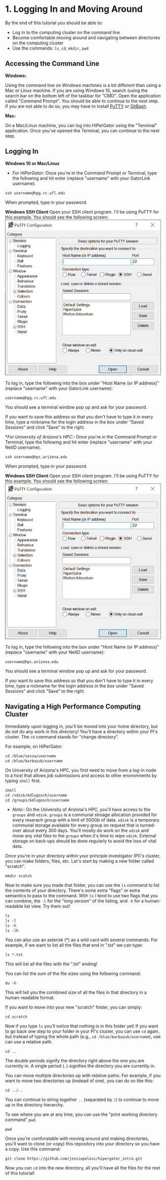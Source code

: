 # 1. Logging In and Moving Around 

By the end of this tutorial you should be able to: 

* Log in to the computing cluster on the command line
* Become comfortable moving around and navigating between directories on the computing cluster
* Use the commands: `ls`, `cd`, `mkdir`, `pwd`

## Accessing the Command Line
<b>Windows:</b>

Using the command line on Windows machines is a bit different than using a Mac or Linux machine. If you are using Windows 10, search (using the search bar on the bottom left of the taskbar for "CMD". Open the application called "Command Prompt". You should be able to continue to the next step. If you are not able to do so, you may have to install [PuTTY](https://putty.org/) or [GitBash](https://gitforwindows.org/).  

<b>Mac:</b>

On a Mac/Linux machine, you can log into HiPerGator using the "Terminal" application. Once you've opened the Terminal, you can continue to the next step. 

## Logging In
<b> Windows 10 or Mac/Linux </b>

* <i>For HiPerGator</i>: Once you're in the Command Prompt or Terminal, type the following and hit enter (replace "username" with your GatorLink username). 

```
ssh username@hpg.rc.ufl.edu
```

When prompted, type in your password. 

<b> Windows SSH Client </b>
Open your SSH client program. I'll be using PuTTY for this example. You should see the following screen:
![alt text](https://github.com/jessiepelosi/hipergator_intro/blob/main/putty.png "PuTTY example")

To log in, type the following into the box under "Host Name (or IP address)" (replace "username" with your GatorLink username):

```
username@hpg.rc.ufl.edu
```

You should see a terminal window pop up and ask for your password.

If you want to save this address so that you don't have to type it in every time, type a nickname for the login address in the box under "Saved Sessions" and click "Save" to the right.

*<i>For University of Arizona's HPC:</i>:  Once you're in the Command Prompt or Terminal, type the following and hit enter (replace "username" with your NetID username). 

```
ssh username@hpc.arizona.edu
```

When prompted, type in your password. 

<b> Windows SSH Client </b>
Open your SSH client program. I'll be using PuTTY for this example. You should see the following screen:
![alt text](https://github.com/jessiepelosi/hipergator_intro/blob/main/putty.png "PuTTY example")

To log in, type the following into the box under "Host Name (or IP address)" (replace "username" with your NetID username):

```
username@hpc.arizona.edu
```

You should see a terminal window pop up and ask for your password.

If you want to save this address so that you don't have to type it in every time, type a nickname for the login address in the box under "Saved Sessions" and click "Save" to the right.


## Navigating a High Performance Computing Cluster
Immediately upon logging in, you'll be moved into your home directory, but do not do any work in this directory! You'll have a directory within your PI's cluster. The `cd` command stands for "change directory". 


For example, on HiPerGator: 
```
cd /blue/sessa/username
cd /blue/barbazuk/username
```

On University of Arizona's HPC, you first need to move from a log-in node to a host that allows job submissions and access to other environments by typing `shell` first. 
```
shell
cd /xdisk/kdlugosch/username
cd /groups/kdlugosch/username
```
* <i>Note:</i>: On the University of Arizona's HPC, you'll have access to the `groups` and `xdisk`. `groups` is a communal stroage allocation provided for every reserach group with a limit of 500Gb of data. `xdisk` is a temporary communal storage available for every group on request that is turned-over about every 300 days. You'll mostly do work on the `xdisk` and move any vital files to the `groups` when it's time to wipe `xdisk`. External storage on back-ups should be done regularly to avoid the loss of vital data. 

Once you're in your directory within your principle investigator (PI)'s cluster, you can make folders, files, etc. Let's start by making a new folder called "scratch".
``` 
mkdir scatch
```
Now to make sure you made that folder, you can use the `ls` command to list the contents of your directory. There's some extra "flags" or extra semantics to pass to the command. With `ls` I tend to use two flags that you can combine, the `-l` for the "long version" of the listing, and `-h` for a human-readable list view. Try them out! 
``` 
ls 
ls -l 
ls -h
ls -lh 
```

You can also use an asterisk (*) as a wild card with several commands. For example, if we want to list all the files that end in ".txt" we can type:
```
ls *.txt 
```
This will list all the files with the ".txt" ending! 

You can list the sum of the file sizes using the following command: 
```
du -h
```
This will tell you the combined size of all the files in that directory in a human-readable format. 

If you want to move into your new "scratch" folder, you can simply: 
```
cd scratch 
```
Now if you type `ls` you'll notice that nothing is in this folder yet! If you want to go back one step to your folder in your PI's cluster, you can use `cd` again, but instead of typing the whole path (e.g., `cd /blue/barbazuk/username`), use can use a relative path. 
```
cd ..
```
The double periods signify the directory right above the one you are currently in. A single period (`.`) signifies the directory you are currently in.

You can move multiple directories up with relative paths. For example, if you want to move two directories up (instead of one), you can do so like this: 
```
cd ../..
```
You can continue to string together `..` (separated by `/`) to continue to move up in the directory hierarchy. 

To see where you are at any time, you can use the "print working directory command" `pwd`. 
```
pwd
```

Once you're comforatable with moving around and making directories, you'll want to clone (or copy) this repository into your directory so you have a copy. Use this command: 
```
git clone https://github.com/jessiepelosi/hipergator_intro.git
```
Now you can `cd` into the new directory, all you'll have all the files for the rest of this tutorial! 
